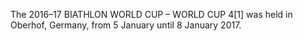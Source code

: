 The 2016–17 BIATHLON WORLD CUP – WORLD CUP 4[1] was held in Oberhof, Germany, from 5 January until 8 January 2017.
